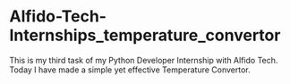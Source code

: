 # Alfido-Tech-Internships_temperature_convertor
This is my third task of my Python Developer Internship with Alfido Tech. Today I have made a simple yet effective Temperature Convertor.
